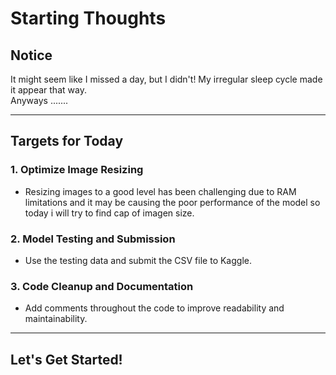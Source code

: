 # Starting Thoughts

## Notice  
It might seem like I missed a day, but I didn't! My irregular sleep cycle made it appear that way.  
Anyways .......

---

## Targets for Today  

### 1. Optimize Image Resizing  
- Resizing images to a good level has been challenging due to RAM limitations and it may be causing the poor performance of the model so today i will try to find cap of imagen size.

### 2. Model Testing and Submission  
- Use the testing data and submit the CSV file to Kaggle.  

### 3. Code Cleanup and Documentation  
- Add comments throughout the code to improve readability and maintainability.  

---

## Let's Get Started! 
